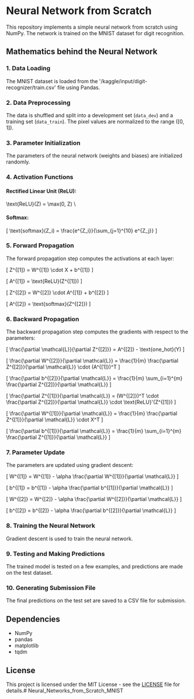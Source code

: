 # Neural Network from Scratch

This repository implements a simple neural network from scratch using NumPy. The network is trained on the MNIST dataset for digit recognition.

## Mathematics behind the Neural Network

### 1. **Data Loading**

The MNIST dataset is loaded from the '/kaggle/input/digit-recognizer/train.csv' file using Pandas.

### 2. **Data Preprocessing**

The data is shuffled and split into a development set (`data_dev`) and a training set (`data_train`). The pixel values are normalized to the range \([0, 1]\).

### 3. **Parameter Initialization**

The parameters of the neural network (weights and biases) are initialized randomly.

### 4. **Activation Functions**

#### Rectified Linear Unit (ReLU):
 \text{ReLU}(Z) = \max(0, Z) \

#### Softmax:
\[ \text{softmax}(Z_i) = \frac{e^{Z_i}}{\sum_{j=1}^{10} e^{Z_j}} \]

### 5. **Forward Propagation**

The forward propagation step computes the activations at each layer:

\[ Z^{[1]} = W^{[1]} \cdot X + b^{[1]} \]

\[ A^{[1]} = \text{ReLU}(Z^{[1]}) \]

\[ Z^{[2]} = W^{[2]} \cdot A^{[1]} + b^{[2]} \]

\[ A^{[2]} = \text{softmax}(Z^{[2]}) \]

### 6. **Backward Propagation**

The backward propagation step computes the gradients with respect to the parameters:

\[ \frac{\partial \mathcal{L}}{\partial Z^{[2]}} = A^{[2]} - \text{one\_hot}(Y) \]

\[ \frac{\partial W^{[2]}}{\partial \mathcal{L}} = \frac{1}{m} \frac{\partial Z^{[2]}}{\partial \mathcal{L}} \cdot (A^{[1]})^T \]

\[ \frac{\partial b^{[2]}}{\partial \mathcal{L}} = \frac{1}{m} \sum_{i=1}^{m} \frac{\partial Z^{[2]}}{\partial \mathcal{L}} \]

\[ \frac{\partial Z^{[1]}}{\partial \mathcal{L}} = (W^{[2]})^T \cdot \frac{\partial Z^{[2]}}{\partial \mathcal{L}} \cdot \text{ReLU}'(Z^{[1]}) \]

\[ \frac{\partial W^{[1]}}{\partial \mathcal{L}} = \frac{1}{m} \frac{\partial Z^{[1]}}{\partial \mathcal{L}} \cdot X^T \]

\[ \frac{\partial b^{[1]}}{\partial \mathcal{L}} = \frac{1}{m} \sum_{i=1}^{m} \frac{\partial Z^{[1]}}{\partial \mathcal{L}} \]

### 7. **Parameter Update**

The parameters are updated using gradient descent:

\[ W^{[1]} = W^{[1]} - \alpha \frac{\partial W^{[1]}}{\partial \mathcal{L}} \]

\[ b^{[1]} = b^{[1]} - \alpha \frac{\partial b^{[1]}}{\partial \mathcal{L}} \]

\[ W^{[2]} = W^{[2]} - \alpha \frac{\partial W^{[2]}}{\partial \mathcal{L}} \]

\[ b^{[2]} = b^{[2]} - \alpha \frac{\partial b^{[2]}}{\partial \mathcal{L}} \]

### 8. **Training the Neural Network**

Gradient descent is used to train the neural network.

### 9. **Testing and Making Predictions**

The trained model is tested on a few examples, and predictions are made on the test dataset.

### 10. **Generating Submission File**

The final predictions on the test set are saved to a CSV file for submission.

## Dependencies

- NumPy
- pandas
- matplotlib
- tqdm

## License

This project is licensed under the MIT License - see the [LICENSE](LICENSE) file for details.# Neural_Networks_from_Scratch_MNIST
